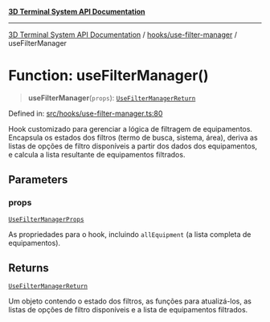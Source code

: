 [**3D Terminal System API Documentation**](../../../README.md)

***

[3D Terminal System API Documentation](../../../README.md) / [hooks/use-filter-manager](../README.md) / useFilterManager

# Function: useFilterManager()

> **useFilterManager**(`props`): [`UseFilterManagerReturn`](../interfaces/UseFilterManagerReturn.md)

Defined in: [src/hooks/use-filter-manager.ts:80](https://github.com/Dicommunitas/ThreeJS_Terminal_3D/blob/bf102b883b1f46260971486ec9fa4290f009e866/src/hooks/use-filter-manager.ts#L80)

Hook customizado para gerenciar a lógica de filtragem de equipamentos.
Encapsula os estados dos filtros (termo de busca, sistema, área),
deriva as listas de opções de filtro disponíveis a partir dos dados dos equipamentos,
e calcula a lista resultante de equipamentos filtrados.

## Parameters

### props

[`UseFilterManagerProps`](../interfaces/UseFilterManagerProps.md)

As propriedades para o hook, incluindo `allEquipment` (a lista completa de equipamentos).

## Returns

[`UseFilterManagerReturn`](../interfaces/UseFilterManagerReturn.md)

Um objeto contendo o estado dos filtros, as funções para atualizá-los,
                                as listas de opções de filtro disponíveis e a lista de equipamentos filtrados.
